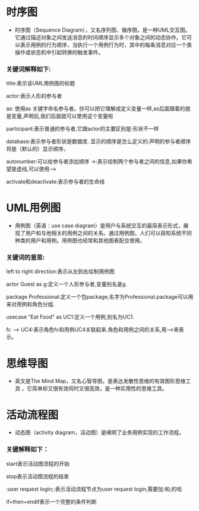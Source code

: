 # 时序图
- 时序图（Sequence Diagram），又名序列图、循序图，是一种UML交互图。它通过描述对象之间发送消息的时间顺序显示多个对象之间的动态协作。它可以表示用例的行为顺序，当执行一个用例行为时，其中的每条消息对应一个类操作或状态机中引起转换的触发事件。

### 关键词解释如下:

title:表示该UML用例图的标题

actor:表示人形的参与者

as: 使用as 关键字命名参与者。你可以把它理解成定义变量一样,as后面跟着的就是变量,声明后,我们后面就可以使用这个变量啦

participant:表示普通的参与者,它跟actor的主要区别是:形状不一样

database:表示参与者形状是数据库.
显示的顺序是怎么定义的:声明的参与者顺序将是（默认的）显示顺序。

autonumber:可以给参与者添加顺序
->:表示绘制两个参与者之间的信息,如果你希望是虚线,可以使用-->

activate和deactivate:表示参与者的生命线

# UML用例图
- 用例图（英语：use case diagram）是用户与系统交互的最简表示形式，展现了用户和与他相关的用例之间的关系。通过用例图，人们可以获知系统不同种类的用户和用例。用例图也经常和其他图表配合使用。

### 关键词的意思:
left to right direction:表示从左到右绘制用例图

actor Guest as g:定义一个人形参与者,变量别名是g.

package Professional:定义一个包package,名字为Professional.package可以用来对用例和角色分组.

usecase "Eat Food" as UC1:定义一个用例,别名为UC1.

fc --> UC4:表示角色fc和用例UC4关联起来.角色和用例之间的关系,用-->来表示。

# 思维导图
- 英文是The Mind Map，又名心智导图，是表达发散性思维的有效图形思维工具 ，它简单却又很有效同时又很高效，是一种实用性的思维工具。

# 活动流程图
- 动态图（activity diagram，活动图）是阐明了业务用例实现的工作流程。

### 关键解释如下：
start表示活动图流程的开始

stop表示活动图流程的结束

:user request login;:表示活动流程节点为user request login,需要加:和;的哈

if+then+endif表示一个完整的条件判断
